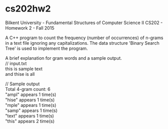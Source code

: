 # cs202hw2
Bilkent University - Fundamental Structures of Computer Science II CS202 - Homework 2 - Fall 2015

A C++ program to count the frequency (number of occurrences) of n-grams in a text file ignoring any capitalizations.
The data structure 'Binary Search Tree' is used to implement the program.  

A brief explanation for gram words and a sample output.  
// input.txt  
this is sample text  
and thise is all  
  
// Sample output  
Total 4-gram count: 6  
"ampl" appears 1 time(s)  
"hise" appears 1 time(s)  
"mple" appears 1 time(s)  
"samp" appears 1 time(s)  
"text" appears 1 time(s)  
"this" appears 2 time(s)  
